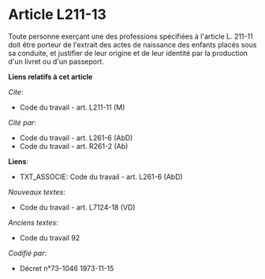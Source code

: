# Article L211-13

Toute personne exerçant une des professions spécifiées à l'article L. 211-11 doit être porteur de l'extrait des actes de
naissance des enfants placés sous sa conduite, et justifier de leur origine et de leur identité par la production d'un livret
ou d'un passeport.

**Liens relatifs à cet article**

_Cite_:

  - Code du travail - art. L211-11 (M)

_Cité par_:

  - Code du travail - art. L261-6 (AbD)
  - Code du travail - art. R261-2 (Ab)

**Liens**:

  - TXT_ASSOCIE: Code du travail - art. L261-6 (AbD)

_Nouveaux textes_:

  - Code du travail - art. L7124-18 (VD)

_Anciens textes_:

  - Code du travail 92

_Codifié par_:

  - Décret n°73-1046 1973-11-15
